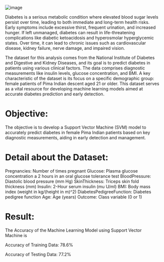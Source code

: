 ![image](https://github.com/user-attachments/assets/efaf2b71-7cc1-444b-ba42-8bc700a0dcff)

Diabetes is a serious metabolic condition where elevated blood sugar levels persist over time, leading to both immediate and long-term health risks. Early symptoms include excessive thirst, frequent urination, and increased hunger. If left unmanaged, diabetes can result in life-threatening complications like diabetic ketoacidosis and hyperosmolar hyperglycemic states. Over time, it can lead to chronic issues such as cardiovascular disease, kidney failure, nerve damage, and impaired vision.

The dataset for this analysis comes from the National Institute of Diabetes and Digestive and Kidney Diseases, and its goal is to predict diabetes in patients using various clinical factors. The data comprises diagnostic measurements like insulin levels, glucose concentration, and BMI. A key characteristic of the dataset is its focus on a specific demographic group: female patients of Pima Indian descent aged 21 or older. This dataset serves as a vital resource for developing machine learning models aimed at accurate diabetes prediction and early detection.

# Objective:

The objective is to develop a Support Vector Machine (SVM) model to accurately predict diabetes in female Pima Indian patients based on key diagnostic measurements, aiding in early detection and management.

# Detail about the Dataset:
Pregnancies: Number of times pregnant
Glucose: Plasma glucose concentration a 2 hours in an oral glucose tolerance test
BloodPressure: Diastolic blood pressure (mm Hg)
SkinThickness: Triceps skin fold thickness (mm)
Insulin: 2-Hour serum insulin (mu U/ml)
BMI: Body mass index (weight in kg/(height in m)^2)
DiabetesPedigreeFunction: Diabetes pedigree function
Age: Age (years)
Outcome: Class variable (0 or 1)

# Result:
The Accuracy of the Machine Learning Model using Support Vector Machine is

Accuracy of Training Data: 78.6%

Accuracy of Testing Data: 77.2%
